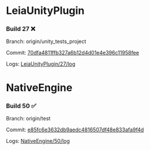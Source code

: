 # LeiaUnityPlugin
### Build 27 :x:

Branch: origin/unity_tests_project

Commit: [70dfa4811ffb327a6b12d4d01e4e396c11958fee](https://github.com/LeiaInc/LeiaUnityPlugin/commit/70dfa4811ffb327a6b12d4d01e4e396c11958fee)

Logs: [LeiaUnityPlugin/27/log](LeiaUnityPlugin/27/log)




# NativeEngine
### Build 50 :white_check_mark:

Branch: origin/test

Commit: [e85fc6e3632db9aedc4816507df48e833afa9f4d](https://github.com/LeiaInc/NativeEngine/commit/e85fc6e3632db9aedc4816507df48e833afa9f4d)

Logs: [NativeEngine/50/log](NativeEngine/50/log)





